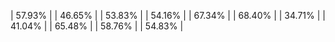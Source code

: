 | 57.93% |
| 46.65% |
| 53.83% |
| 54.16% |
| 67.34% |
| 68.40% |
| 34.71% |
| 41.04% |
| 65.48% |
| 58.76% |
| 54.83% |
